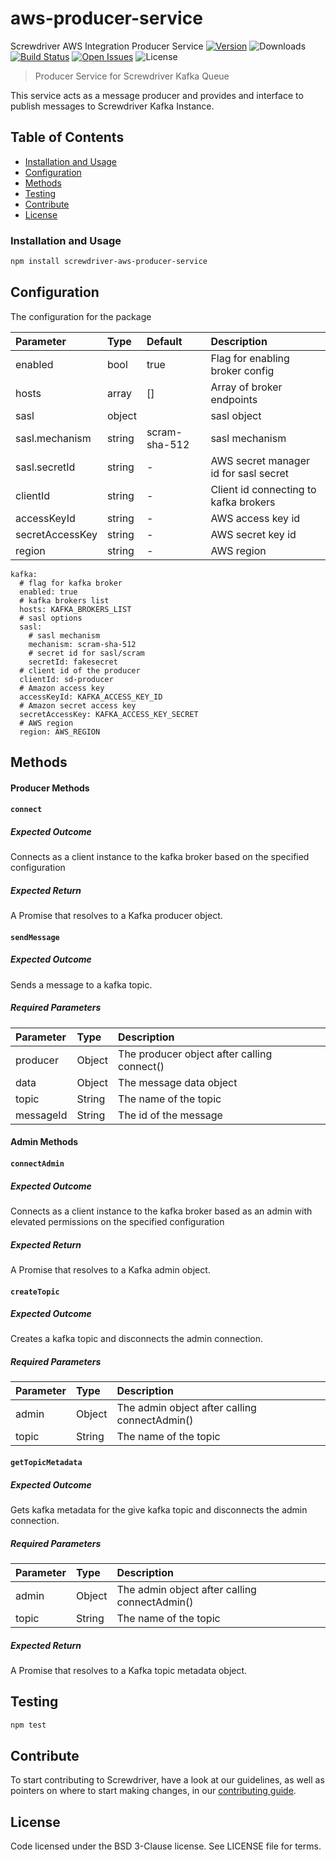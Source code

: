 # aws-producer-service
Screwdriver AWS Integration Producer Service
[![Version][npm-image]][npm-url] ![Downloads][downloads-image] [![Build Status][status-image]][status-url] [![Open Issues][issues-image]][issues-url] ![License][license-image]
> Producer Service for Screwdriver Kafka Queue

This service acts as a message producer and provides and interface to publish messages to Screwdriver Kafka Instance.

## Table of Contents
- [Installation and Usage](#installation-and-usage)
- [Configuration](#configuration)
- [Methods](#methods)
- [Testing](#testing)
- [Contribute](#contribute)
- [License](#license)

### Installation and Usage

```bash
npm install screwdriver-aws-producer-service
```
## Configuration
The configuration for the package

| Parameter        | Type  | Default    | Description |
| :-------------   | :---- | :----------| :-----------|
|enabled| bool | true | Flag for enabling broker config|
|hosts| array | [] | Array of broker endpoints|
|sasl| object |  | sasl object|
|sasl.mechanism| string | scram-sha-512 | sasl mechanism|
|sasl.secretId| string | - | AWS secret manager id for sasl secret|
|clientId| string | - | Client id connecting to kafka brokers|
|accessKeyId| string | - | AWS access key id|
|secretAccessKey| string | - | AWS secret key id|
|region| string | - | AWS region|
```
kafka:
  # flag for kafka broker
  enabled: true
  # kafka brokers list
  hosts: KAFKA_BROKERS_LIST
  # sasl options
  sasl:
    # sasl mechanism
    mechanism: scram-sha-512
    # secret id for sasl/scram
    secretId: fakesecret
  # client id of the producer
  clientId: sd-producer
  # Amazon access key
  accessKeyId: KAFKA_ACCESS_KEY_ID
  # Amazon secret access key
  secretAccessKey: KAFKA_ACCESS_KEY_SECRET
  # AWS region 
  region: AWS_REGION
```

## Methods
#### Producer Methods
#### `connect`
##### Expected Outcome
Connects as a client instance to the kafka broker based on the specified configuration
##### Expected Return
A Promise that resolves to a Kafka producer object.

#### `sendMessage`
##### Expected Outcome
Sends a message to a kafka topic.
##### Required Parameters
| Parameter        | Type  |  Description |
| :-------------   | :---- | :-------------|
| producer        | Object | The producer object after calling connect() |
| data        | Object | The message data object |
| topic | String | The name of the topic |
| messageId | String | The id of the message

#### Admin Methods
#### `connectAdmin`
##### Expected Outcome
Connects as a client instance to the kafka broker based as an admin with elevated permissions on the specified configuration
##### Expected Return
A Promise that resolves to a Kafka admin object.

#### `createTopic`
##### Expected Outcome
Creates a kafka topic and disconnects the admin connection.
##### Required Parameters
| Parameter        | Type  |  Description |
| :-------------   | :---- | :-------------|
| admin        | Object | The admin object after calling connectAdmin() |
| topic | String | The name of the topic |

#### `getTopicMetadata`
##### Expected Outcome
Gets kafka metadata for the give kafka topic and disconnects the admin connection.
##### Required Parameters
| Parameter        | Type  |  Description |
| :-------------   | :---- | :-------------|
| admin        | Object | The admin object after calling connectAdmin() |
| topic | String | The name of the topic |
##### Expected Return
A Promise that resolves to a Kafka topic metadata object.

## Testing

```bash
npm test
```

## Contribute
To start contributing to Screwdriver, have a look at our guidelines, as well as pointers on where to start making changes, in our [contributing guide](http://docs.screwdriver.cd/about/contributing).

## License

Code licensed under the BSD 3-Clause license. See LICENSE file for terms.

[npm-image]: https://img.shields.io/npm/v/screwdriver-aws-producer-service.svg
[npm-url]: https://npmjs.org/package/screwdriver-aws-producer-service
[downloads-image]: https://img.shields.io/npm/dt/aws-producer-service.svg
[license-image]: https://img.shields.io/npm/l/aws-producer-service.svg
[issues-image]: https://img.shields.io/github/issues/screwdriver-cd/screwdriver.svg
[issues-url]: https://github.com/screwdriver-cd/screwdriver/issues
[status-image]: https://cd.screwdriver.cd/pipelines/7971/badge
[status-url]: https://cd.screwdriver.cd/pipelines/7971
[screwdriver job-tools]: https://github.com/screwdriver-cd/job-tools

